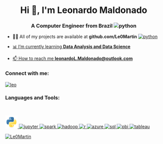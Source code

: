 <h1 align="center">Hi 👋, I'm Leonardo Maldonado</h1>

<h3 align="center">A Computer Engineer from Brazil <img src="https://raw.githubusercontent.com/stevenrskelton/flag-icon/master/png/16/country-4x3/br.png" alt="python"> </h3>


- 👨‍💻 All of my projects are available at **github.com/Le0Martin** <a href="https://github.com/Le0Martin" target="_blank" rel="noreferrer"> <img src="https://skillicons.dev/icons?i=github" alt="python" width="30" height="30">

- 📊 I’m currently learning **Data Analysis and Data Science**
  
- 📫 How to reach me **leonardoL.Maldonado@outlook.com**

<h3 align="left">Connect with me:</h3>
<p align="left">

<a href="https://linkedin.com/in/leonardomartindelucio" target="blank"><img align="center" src="https://raw.githubusercontent.com/rahuldkjain/github-profile-readme-generator/master/src/images/icons/Social/linked-in-alt.svg" alt="leo" height="30" width="40" /></a>

<h3 align="left">Languages and Tools:</h3>
<div style="display: inline_block"><br>

  <a href="https://www.python.org" target="_blank" rel="noreferrer"> <img src="https://raw.githubusercontent.com/devicons/devicon/master/icons/python/python-original.svg" alt="python" width="40" height="40">
  <a href="https://jupyter.org" target="_blank" rel="noreferrer"> <img src="https://cdn.jsdelivr.net/gh/devicons/devicon/icons/jupyter/jupyter-original-wordmark.svg" alt="jupyter" width="40" height="40">
  <a href="https://spark.apache.org/" target="_blank" rel="noreferrer"> <img src="https://spark.apache.org/images/spark-logo-trademark.png" alt="spark" width="80" height="40">
  <a href="https://hadoop.apache.org/" target="_blank" rel="noreferrer"> <img src="https://svn.apache.org/repos/asf/comdev/project-logos/originals/hadoop.svg" alt="hadoop" width="100" height="40">
  <a href="https://www.r-project.org" target="_blank" rel="noreferrer"> <img src="https://cdn.jsdelivr.net/gh/devicons/devicon/icons/r/r-original.svg" alt="r" width="40" height="40">
  <a href="https://azure.microsoft.com/en-us/" target="_blank" rel="noreferrer"> <img src="https://cdn.jsdelivr.net/gh/devicons/devicon/icons/azure/azure-original.svg" alt="azure" width="40" height="40">
  <a href="https://www.mysql.com" target="_blank" rel="noreferrer"> <img src="https://cdn.jsdelivr.net/gh/devicons/devicon/icons/mysql/mysql-original-wordmark.svg" alt="sql" width="60" height="40">
  <a href="https://powerbi.microsoft.com/en-us/" target="_blank" rel="noreferrer"> <img src="https://github.com/microsoft/PowerBI-Icons/blob/main/SVG/Desktop.svg?short_path=4fcf9c5" alt="pbi" width="40" height="40">
  <a href="https://www.tableau.com" target="_blank" rel="noreferrer"> <img src="https://cdnl.tblsft.com/sites/default/files/pages/tableau_cmyk_2015.png" alt="tableau" width="100" height="40">

          
</div>


<p><img align="center" src="https://github-readme-stats.vercel.app/api/top-langs?username=Le0Martin&show_icons=true&locale=en&layout=compact" alt="Le0Martin" /></p>
